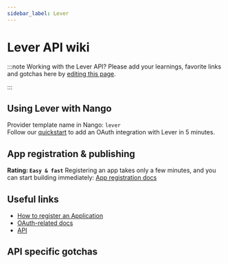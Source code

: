 ```yaml
---
sidebar_label: Lever
---
```


# Lever API wiki

:::note Working with the Lever API?
Please add your learnings, favorite links and gotchas here by [editing this page](https://github.com/nangohq/nango/tree/master/docs/docs/providers/lever.md).

:::

## Using Lever with Nango

Provider template name in Nango: `lever`  
Follow our [quickstart](../quickstart.md) to add an OAuth integration with Lever in 5 minutes.

## App registration & publishing

**Rating: `Easy & fast`**
Registering an app takes only a few minutes, and you can start building immediately: [App registration docs](https://hire.lever.co/developer/oauth#getting-set-up-with-oauth)



## Useful links

- [How to register an Application](https://hire.lever.co/developer/oauth#getting-set-up-with-oauth)
- [OAuth-related docs](https://hire.lever.co/developer/oauth#oauth-at-a-high-level)
- [API](https://hire.lever.co/developer/documentation#lever-api-reference)


## API specific gotchas

